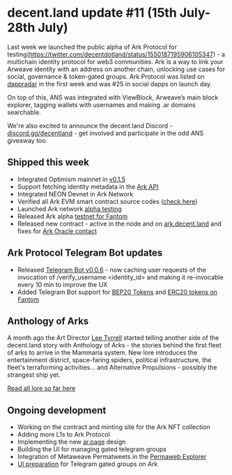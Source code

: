 # decent.land update #11 (15th July-28th July)

Last week we launched the public alpha of Ark Protocol for testing(https://twitter.com/decentdotland/status/1550187195906105347) - a multichain identity protocol for web3 communities. Ark is a way to link your Arweave identity with an address on another chain, unlocking use cases for social, governance & token-gated groups.
Ark Protocol was listed on [dappradar](https://dappradar.com/multichain/social/ark-protocol) in the first week and was #25 in social dapps on launch day.

On top of this, ANS was integrated with ViewBlock, Arweave’s main block explorer, tagging wallets with usernames and making .ar domains searchable.

We're also excited to announce the decent.land Discord - [discord.gg/decentland](https://discord.gg/decentland) - get involved and participate in the odd ANS giveaway too.

## Shipped this week

* Integrated Optimism mainnet in [v0.1.5](https://github.com/decentldotland/ark-network/releases/tag/v0.1.5)
* Support fetching identity metadata in the [Ark API](https://docs.decent.land)
* Integrated NEON Devnet in Ark Network
* Verified all Ark EVM smart contract source codes ([check here](https://github.com/decentldotland/ark-network#ark-network-contracts))
* Launched Ark network [alpha testing](https://github.com/decentldotland/ark-network/releases/tag/v0.1.1) 
* Released Ark alpha [testnet for Fantom](https://github.com/decentldotland/ark-network/releases/tag/v0.1.2)
* Released new contract - active in the node and on [ark.decent.land](https://ark.decent.land/) and fixes for [Ark Oracle contact](https://github.com/decentldotland/ark-network/releases/tag/v0.1.3)

## Ark Protocol Telegram Bot updates

* Released [Telegram Bot v0.0.6](https://github.com/decentldotland/ark-network-bot/releases/tag/v0.0.6) - now caching user requests of the invocation of /verify_username <identity_id> and making it re-invocable every 10 min to improve the UX
* Added Telegram Bot support for [BEP20 Tokens](https://github.com/decentldotland/ark-network-bot/releases/tag/v0.0.7) and [ERC20 tokens on Fantom](https://github.com/decentldotland/ark-network-bot/releases/tag/v0.0.8)

## Anthology of Arks 

A month ago the Art Director [Lee Tyrrell](https://twitter.com/GreenT128) started telling another side of the decent.land story with Anthology of Arks - the stories behind the first fleet of arks to arrive in the Mammaria system. New lore introduces the entertainment district, space-faring spiders, political infrastructure, the fleet's terraforming activities… and Alternative Propulsions - possibly the strangest ship yet.

[Read all lore so far here](https://leetyrrell.medium.com/)

## Ongoing development

* Working on the contract and minting site for the Ark NFT collection 
* Adding more L1s to Ark Protocol 
* Implementing the new [ar.page](https://ar.page) design 
* Building the UI for managing gated telegram groups
* Integration of Metaweave Permatweets in the [Permaweb Explorer](https://app.decent.land/explore)
* [UI preparation](https://github.com/decentldotland/ark-ui/issues/21) for Telegram gated groups on Ark
